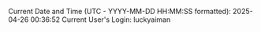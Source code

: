 Current Date and Time (UTC - YYYY-MM-DD HH:MM:SS formatted): 2025-04-26 00:36:52
Current User's Login: luckyaiman
